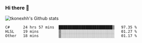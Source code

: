 ### Hi there 👋

![tkonexhh's Github stats](https://github-readme-stats.vercel.app/api?username=tkonexhh&show_icons=true)


<!--START_SECTION:waka-->

```text
C#      24 hrs 57 mins  ████████████████████████▒   97.35 %
HLSL    19 mins         ▒░░░░░░░░░░░░░░░░░░░░░░░░   01.27 %
Other   18 mins         ▒░░░░░░░░░░░░░░░░░░░░░░░░   01.17 %
```

<!--END_SECTION:waka-->
